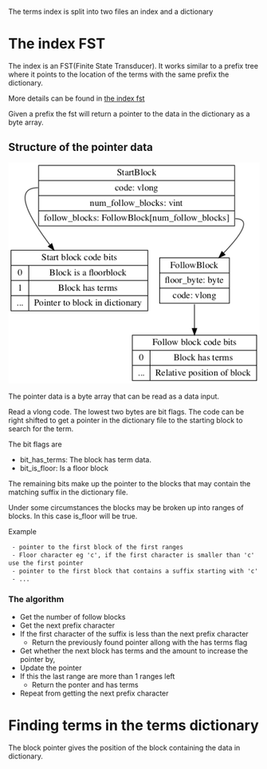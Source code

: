The terms index is split into two files an index and a dictionary

# The index FST

The index is an FST(Finite State Transducer). It works similar to a prefix tree where it points to the location of the terms with the same prefix the dictionary.

More details can be found in [the index fst](index_fst.md)

Given a prefix the fst will return a pointer to the data in the dictionary as a byte array.

## Structure of the pointer data

![Block path](images/block-path.png "Block path")

The pointer data is a byte array that can be read as a data input.

Read a vlong code. The lowest two bytes are bit flags. The code can be right shifted to get a pointer in the dictionary file to the starting block to search for the term. 

The bit flags are

* bit_has_terms: The block has term data.
* bit_is_floor: Is a floor block

The remaining bits make up the pointer to the blocks that may contain the matching suffix in the dictionary file.


Under some circumstances the blocks may be broken up into ranges of blocks. In this case is_floor will be true.

Example
```
 - pointer to the first block of the first ranges
 - Floor character eg 'c', if the first character is smaller than 'c' use the first pointer
 - pointer to the first block that contains a suffix starting with 'c'
 - ...
```

### The algorithm

 * Get the number of follow blocks
 * Get the next prefix character
 * If the first character of the suffix is less than the next prefix character
   * Return the previously found pointer allong with the has terms flag
 * Get whether the next block has terms and the amount to increase the pointer by,
 * Update the pointer
 * If this the last range are more than 1 ranges left
   * Return the ponter and has terms
 * Repeat from getting the next prefix character

# Finding terms in the terms dictionary

The block pointer gives the position of the block containing the data in dictionary.

